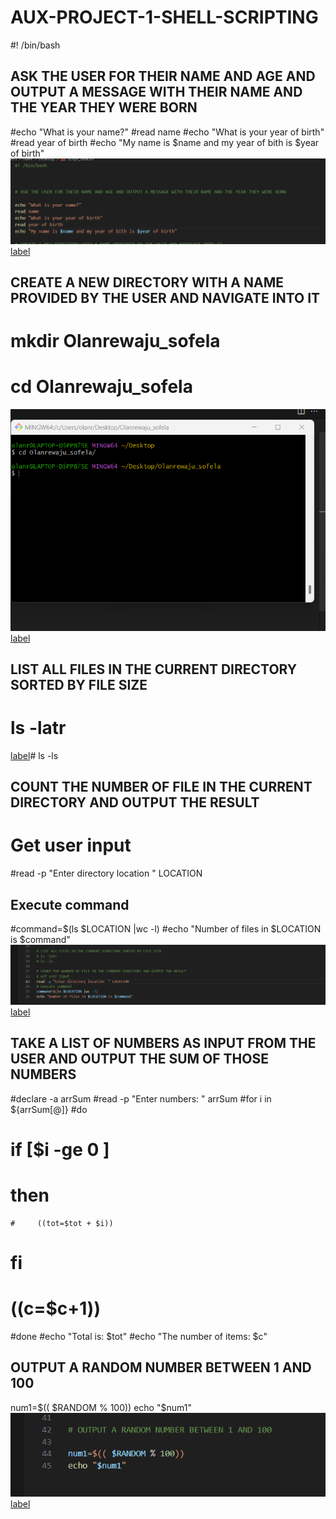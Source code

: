 # AUX-PROJECT-1-SHELL-SCRIPTING

#! /bin/bash



## ASK THE USER FOR THEIR NAME AND AGE AND OUTPUT A MESSAGE WITH THEIR NAME AND THE YEAR THEY WERE BORN

#echo "What is your name?"
#read name
#echo "What is your year of birth"
#read year of birth
#echo "My name is $name and my year of bith is $year of birth"
![Alt text](Images_Aux/Qest1.png)
[label](Images_Aux/Quest1.mkv)


## CREATE A NEW DIRECTORY WITH A NAME PROVIDED BY THE USER AND NAVIGATE INTO IT 
# mkdir Olanrewaju_sofela
# cd Olanrewaju_sofela
![Alt text](Images_Aux/DirOla.png)
[label](Images_Aux/Quest2.mkv)

## LIST ALL FILES IN THE CURRENT DIRECTORY SORTED BY FILE SIZE 
# ls -latr
[label](Images_Aux/Quest3.mkv)# ls -ls


## COUNT THE NUMBER OF FILE IN THE CURRENT DIRECTORY AND OUTPUT THE RESULT 
# Get user input
#read -p "Enter directory location  " LOCATION
## Execute command
#command=$(ls $LOCATION |wc -l)
#echo "Number of files in $LOCATION is $command"
![Alt text](Images_Aux/Quest4.png)
[label](Images_Aux/Quest4.mkv)


## TAKE A LIST OF NUMBERS AS INPUT FROM THE USER AND OUTPUT THE SUM OF THOSE NUMBERS 
#declare -a arrSum
#read -p "Enter numbers: " arrSum
#for i in ${arrSum[@]}
#do 
  # if [$i -ge 0 ]
  # then 
    #     ((tot=$tot + $i))
   # fi 
  #  ((c=$c+1))
#done 
#echo "Total is: $tot"
#echo "The number of items: $c"

## OUTPUT A RANDOM NUMBER BETWEEN 1 AND 100 

num1=$(( $RANDOM % 100))
echo "$num1"
![Alt text](Images_Aux/ques6.png)
[label](Images_Aux/Ques6.mkv)